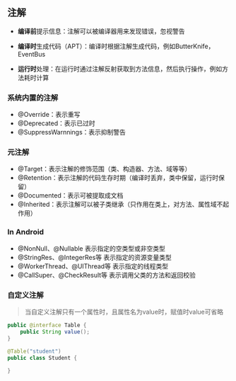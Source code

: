 ## 注解

- **编译前**提示信息：注解可以被编译器用来发现错误，忽视警告

- **编译时**生成代码（APT）：编译时根据注解生成代码，例如ButterKnife，EventBus

- **运行时**处理：在运行时通过注解反射获取到方法信息，然后执行操作，例如方法耗时计算

### 系统内置的注解

- @Override：表示重写
- @Deprecated：表示已过时
- @SuppressWarnnings：表示抑制警告

### 元注解 

- @Target：表示注解的修饰范围（类、构造器、方法、域等等）
- @Retention：表示注解的代码生存时期（编译时丢弃，类中保留，运行时保留）
- @Documented：表示可被提取成文档
- @Inherited：表示注解可以被子类继承（只作用在类上，对方法、属性域不起作用）

### In Android

- @NonNull、@Nullable 表示指定的空类型或非空类型
- @StringRes、@IntegerRes等 表示指定的资源变量类型
- @WorkerThread、@UIThread等 表示指定的线程类型
- @CallSuper、@CheckResult等 表示调用父类的方法和返回校验

### 自定义注解

> 当自定义注解只有一个属性时，且属性名为value时，赋值时value可省略

```java
public @interface Table {
    public String value();
}

@Table("student")
public class Student {
	
}
```

